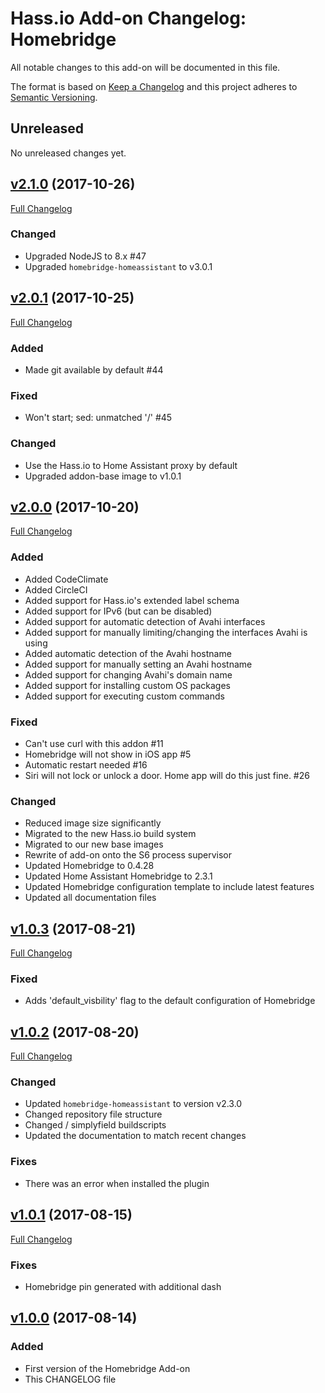 # Hass.io Add-on Changelog: Homebridge

All notable changes to this add-on will be documented in this file.

The format is based on [Keep a Changelog][keep-a-changelog]
and this project adheres to [Semantic Versioning][semantic-versioning].

## Unreleased

No unreleased changes yet.

## [v2.1.0] (2017-10-26)

[Full Changelog][v2.0.1-v2.1.0]

### Changed

- Upgraded NodeJS to 8.x #47
- Upgraded `homebridge-homeassistant` to v3.0.1

## [v2.0.1] (2017-10-25)

[Full Changelog][v2.0.0-v2.0.1]

### Added

- Made git available by default #44

### Fixed

- Won't start; sed: unmatched '/' #45

### Changed

- Use the Hass.io to Home Assistant proxy by default
- Upgraded addon-base image to v1.0.1

## [v2.0.0] (2017-10-20)

[Full Changelog][v1.0.3-v2.0.0]

### Added

- Added CodeClimate
- Added CircleCI
- Added support for Hass.io's extended label schema
- Added support for IPv6 (but can be disabled)
- Added support for automatic detection of Avahi interfaces
- Added support for manually limiting/changing the interfaces Avahi is using
- Added automatic detection of the Avahi hostname
- Added support for manually setting an Avahi hostname
- Added support for changing Avahi's domain name
- Added support for installing custom OS packages
- Added support for executing custom commands

### Fixed

- Can't use curl with this addon #11
- Homebridge will not show in iOS app #5
- Automatic restart needed #16
- Siri will not lock or unlock a door. Home app will do this just fine. #26

### Changed

- Reduced image size significantly
- Migrated to the new Hass.io build system
- Migrated to our new base images
- Rewrite of add-on onto the S6 process supervisor
- Updated Homebridge to 0.4.28
- Updated Home Assistant Homebridge to 2.3.1
- Updated Homebridge configuration template to include latest features
- Updated all documentation files

## [v1.0.3] (2017-08-21)

[Full Changelog][v1.0.2-v1.0.3]

### Fixed

- Adds 'default_visbility' flag to the default configuration of Homebridge

## [v1.0.2] (2017-08-20)

[Full Changelog][v1.0.1-v1.0.2]

### Changed

- Updated `homebridge-homeassistant` to version v2.3.0
- Changed repository file structure
- Changed / simplyfield buildscripts
- Updated the documentation to match recent changes

### Fixes

- There was an error when installed the plugin

## [v1.0.1] (2017-08-15)

[Full Changelog][v1.0.0-v1.0.1]

### Fixes

- Homebridge pin generated with additional dash

## [v1.0.0] (2017-08-14)

### Added

- First version of the Homebridge Add-on
- This CHANGELOG file

[keep-a-changelog]: http://keepachangelog.com/en/1.0.0/
[semantic-versioning]: http://semver.org/spec/v2.0.0.html
[v1.0.0-v1.0.1]: https://github.com/hassio-addons/addon-homebridge/compare/v1.0.0...v1.0.1
[v1.0.0]: https://github.com/hassio-addons/addon-homebridge/tree/v1.0.0
[v1.0.1-v1.0.2]: https://github.com/hassio-addons/addon-homebridge/compare/v1.0.1...v1.0.2
[v1.0.1]: https://github.com/hassio-addons/addon-homebridge/tree/v1.0.1
[v1.0.2-v1.0.3]: https://github.com/hassio-addons/addon-homebridge/compare/v1.0.2...v1.0.3
[v1.0.2]: https://github.com/hassio-addons/addon-homebridge/tree/v1.0.2
[v1.0.3-v2.0.0]: https://github.com/hassio-addons/addon-homebridge/compare/v1.0.3...v2.0.0
[v1.0.3]: https://github.com/hassio-addons/addon-homebridge/tree/v1.0.3
[v2.0.0-v2.0.1]: https://github.com/hassio-addons/addon-homebridge/compare/v2.0.0...v2.0.1
[v2.0.0]: https://github.com/hassio-addons/addon-homebridge/tree/v2.0.0
[v2.0.1-v2.1.0]: https://github.com/hassio-addons/addon-homebridge/compare/v2.0.1...v2.1.0
[v2.0.1]: https://github.com/hassio-addons/addon-homebridge/tree/v2.0.1
[v2.1.0]: https://github.com/hassio-addons/addon-homebridge/tree/v2.1.0
